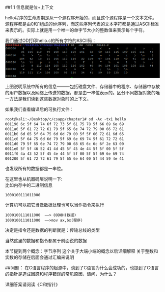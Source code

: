 ##1.1 信息就是位+上下文  

hello程序的生命周期是从一个源程序开始的，而且这个源程序是一个文本文件。源程序都是由0和1组成的bit序列，而这些序列代表的文本字符都是通过ASCII标准来表示的。实际上就是用一个唯一的单字节大小的整数值来表示每个字符。  

我们通过OD打印hello.c的所有字符的ASCII码：  
![](./image/1-1-1.png)

上图说明系统中所有的信息———包括磁盘文件、存储器中的程序、存储器中存放的用户数据以及网络上传送的数据，都是由一串位表示的。区分不同数据对象的唯一方法是我们读到这些数据对象时的上下文。  

如果我们查看编译后的可执行文件：  

	root@kali:~/Desktop/c/csapp/chapter1# od -Ax -tx1 hello
	001190 6c 5f 64 74 6f 72 73 5f 61 75 78 5f 66 69 6e 69
	0011a0 5f 61 72 72 61 79 5f 65 6e 74 72 79 00 66 72 61
	0011b0 6d 65 5f 64 75 6d 6d 79 00 5f 5f 66 72 61 6d 65
	0011c0 5f 64 75 6d 6d 79 5f 69 6e 69 74 5f 61 72 72 61
	0011d0 79 5f 65 6e 74 72 79 00 68 65 6c 6c 6f 2e 63 00
	0011e0 5f 5f 46 52 41 4d 45 5f 45 4e 44 5f 5f 00 5f 5f
	0011f0 4a 43 52 5f 45 4e 44 5f 5f 00 5f 5f 69 6e 69 74
	001200 5f 61 72 72 61 79 5f 65 6e 64 00 5f 44 59 4e 41

也发现所有的数据都是一串位。

在这里也从机器码层说明一下:  
比如内存中的二进制信息  

	1000100111011000   

计算机可以把它当做数据处理也可以当作指令来执行  

	1000100111011000  ——> 89D8H(数据)      
	1000100111011000  ——>mov ax,bx(程序)

决定是指令还是数据的判断就是：传输总线的类型  

当然这里的数据和指令都属于前面说的数据  

本节提到两个概念：字节序列 这个关于大端小端的概念以后详细解释   关于整数和实数的存储在后面会通过汇编来说明  

##问题：
在C语言程序的起源中，谈到了C语言为什么会成功的，也提到了C语言的指针是造成困惑和程序错误的常见原因，请问，为什么？  

详细答案请阅读《C和指针》